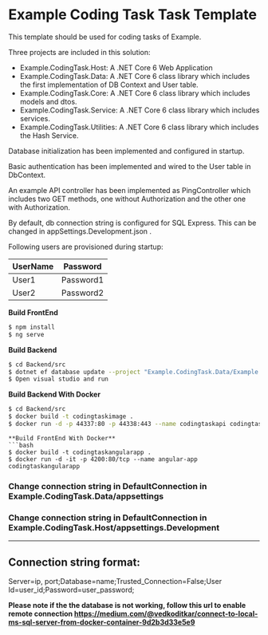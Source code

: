 # Example Coding Task Task Template

This template should be used for coding tasks of Example.

Three projects are included in this solution:
- Example.CodingTask.Host: A .NET Core 6 Web Application
- Example.CodingTask.Data: A .NET Core 6 class library which includes the first implementation of DB Context and User table.
- Example.CodingTask.Core: A .NET Core 6 class library which includes models and dtos.
- Example.CodingTask.Service: A .NET Core 6 class library which includes services.
- Example.CodingTask.Utilities: A .NET Core 6 class library which includes the Hash Service.

Database initialization has been implemented and configured in startup.

Basic authentication has been implemented and wired to the User table in DbContext.

An example API controller has been implemented as PingController which includes two GET methods, one without Authorization and the other one with Authorization.

By default, db connection string is configured for SQL Express. This can be changed in appSettings.Development.json .

Following users are provisioned during startup:

|UserName|Password|
|-|-|
|User1|Password1|
|User2|Password2|

**Build FrontEnd**
```bash
$ npm install
$ ng serve
```
**Build Backend**
```bash
$ cd Backend/src
$ dotnet ef database update --project "Example.CodingTask.Data/Example.CodingTask.Data.csproj"
$ Open visual studio and run
```
**Build Backend With Docker**
```bash
$ cd Backend/src
$ docker build -t codingtaskimage .
$ docker run -d -p 44337:80 -p 44338:443 --name codingtaskapi codingtaskimage
```

```
**Build FrontEnd With Docker**
```bash
$ docker build -t codingtaskangularapp .
$ docker run -d -it -p 4200:80/tcp --name angular-app codingtaskangularapp
```

### Change connection string in DefaultConnection in Example.CodingTask.Data/appsettings

### Change connection string in DefaultConnection in Example.CodingTask.Host/appsettings.Development
________________________
## Connection string format:
Server=ip, port;Database=name;Trusted_Connection=False;User Id=user_id;Password=user_password;

**Please note if the the database is not working, follow this url to enable remote connection https://medium.com/@vedkoditkar/connect-to-local-ms-sql-server-from-docker-container-9d2b3d33e5e9**